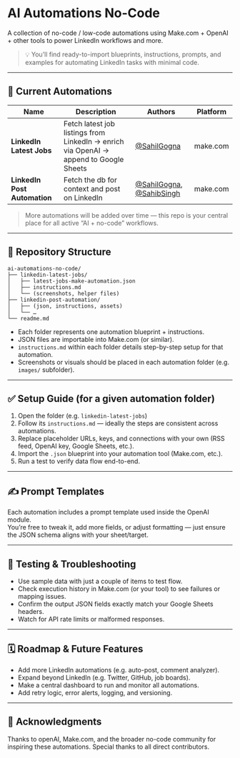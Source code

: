 # AI Automations No-Code  
A collection of no-code / low-code automations using Make.com + OpenAI + other tools to power LinkedIn workflows and more.

> 💡 You’ll find ready-to-import blueprints, instructions, prompts, and examples for automating LinkedIn tasks with minimal code.

---

## 🚀 Current Automations

| Name | Description | Authors | Platform
|---|---|---|---|
| **LinkedIn Latest Jobs** | Fetch latest job listings from LinkedIn → enrich via OpenAI → append to Google Sheets | [@SahilGogna](https://github.com/SahilGogna) | make.com |
| **LinkedIn Post Automation** | Fetch the db for context and post on LinkedIn | [@SahilGogna](https://github.com/SahilGogna), [@SahibSingh](https://github.com/sahibseehra) | make.com |

> More automations will be added over time — this repo is your central place for all active “AI + no-code” workflows.

---

## 📂 Repository Structure

```
ai-automations-no-code/
├── linkedin-latest-jobs/
│   ├── latest-jobs-make-automation.json
│   ├── instructions.md
│   └── (screenshots, helper files)
├── linkedin-post-automation/
│   ├── (json, instructions, assets)
│   └── …
└── readme.md
```

- Each folder represents one automation blueprint + instructions.
- JSON files are importable into Make.com (or similar).
- `instructions.md` within each folder details step-by-step setup for that automation.
- Screenshots or visuals should be placed in each automation folder (e.g. `images/` subfolder).

---

## ✅ Setup Guide (for a given automation folder)

1. Open the folder (e.g. `linkedin-latest-jobs`)  
2. Follow its `instructions.md` — ideally the steps are consistent across automations.  
3. Replace placeholder URLs, keys, and connections with your own (RSS feed, OpenAI key, Google Sheets, etc.).  
4. Import the `.json` blueprint into your automation tool (Make.com, etc.).  
5. Run a test to verify data flow end-to-end.

---

## ✍️ Prompt Templates

Each automation includes a prompt template used inside the OpenAI module.  
You’re free to tweak it, add more fields, or adjust formatting — just ensure the JSON schema aligns with your sheet/target.

---

## 🧪 Testing & Troubleshooting

- Use sample data with just a couple of items to test flow.
- Check execution history in Make.com (or your tool) to see failures or mapping issues.
- Confirm the output JSON fields exactly match your Google Sheets headers.
- Watch for API rate limits or malformed responses.

---

## 🗓️ Roadmap & Future Features

- Add more LinkedIn automations (e.g. auto-post, comment analyzer).  
- Expand beyond LinkedIn (e.g. Twitter, GitHub, job boards).  
- Make a central dashboard to run and monitor all automations.  
- Add retry logic, error alerts, logging, and versioning.

---

## 🙏 Acknowledgments

Thanks to openAI, Make.com, and the broader no-code community for inspiring these automations. Special thanks to all direct contributors.

